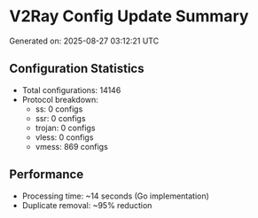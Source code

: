 # V2Ray Config Update Summary
Generated on: 2025-08-27 03:12:21 UTC

## Configuration Statistics
- Total configurations: 14146
- Protocol breakdown:
  - ss: 0 configs
  - ssr: 0 configs
  - trojan: 0 configs
  - vless: 0 configs
  - vmess: 869 configs

## Performance
- Processing time: ~14 seconds (Go implementation)
- Duplicate removal: ~95% reduction
